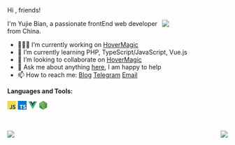 Hi , friends! 

<img align='right' src='https://raw.githubusercontent.com/isArtJay/isArtJay/master/assets/github_wall.gif' width='150'>

I'm Yujie Bian, a passionate frontEnd web developer from China. 

- 👨🏽‍💻 I’m currently working on [HoverMagic](<https://github.com/HoverMagic/HoverMagic>)
- 🌱 I’m currently learning PHP, TypeScript/JavaScript, Vue.js
- 🤝 I’m looking to collaborate on [HoverMagic](<https://github.com/HoverMagic/HoverMagic>)
- 💬 Ask me about anything [here](<https://github.com/isArtJay/isArtJay/issues/1>), I am happy to help
- 📫 How to reach me: [Blog](https://www.lien.run) [Telegram](https://t.me/yj_bian) [Email](mailto:bianyujie@lien.run)

**Languages and Tools:**  

<code><img height="20" src="https://raw.githubusercontent.com/github/explore/80688e429a7d4ef2fca1e82350fe8e3517d3494d/topics/javascript/javascript.png"></code>
<code><img height="20" src="https://raw.githubusercontent.com/github/explore/80688e429a7d4ef2fca1e82350fe8e3517d3494d/topics/typescript/typescript.png"></code>
<code><img height="20" src="https://raw.githubusercontent.com/github/explore/80688e429a7d4ef2fca1e82350fe8e3517d3494d/topics/vue/vue.png"></code>
<code><img height="20" src="https://raw.githubusercontent.com/github/explore/80688e429a7d4ef2fca1e82350fe8e3517d3494d/topics/nodejs/nodejs.png"></code>

<br/>

<img align="left" src="https://github-readme-stats.vercel.app/api?username=isArtJay&hide=stars&count_private=true&show_icons=true&line_height=24" /><img align="right" src="https://github-readme-stats.vercel.app/api/top-langs/?username=isArtJay&hide=HTML" />